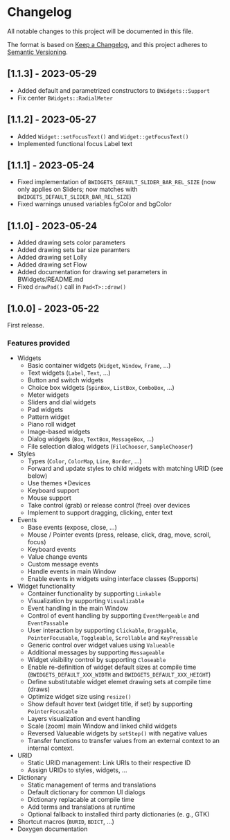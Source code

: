 # Changelog

All notable changes to this project will be documented in this file.

The format is based on [Keep a Changelog](https://keepachangelog.com/en/1.0.0/),
and this project adheres to [Semantic Versioning](https://semver.org/spec/v2.0.0.html).


## [1.1.3] - 2023-05-29
* Added default and parametrized constructors to `BWidgets::Support`
* Fix center `BWidgets::RadialMeter`

## [1.1.2] - 2023-05-27
* Added `Widget::setFocusText()` and `Widget::getFocusText()`
* Implemented functional focus Label text


## [1.1.1] - 2023-05-24

* Fixed implementation of `BWIDGETS_DEFAULT_SLIDER_BAR_REL_SIZE` (now only
applies on Sliders; now matches with `BWIDGETS_DEFAULT_SLIDER_BAR_REL_SIZE`)
* Fixed warnings unused variables fgColor and bgColor


## [1.1.0] - 2023-05-24

* Added drawing sets color parameters
* Added drawing sets bar size paramters
* Added drawing set Lolly
* Added drawing set Flow
* Added documentation for drawing set parameters in BWidgets/README.md
* Fixed `drawPad()` call in `Pad<T>::draw()`


## [1.0.0] - 2023-05-22

First release.

### Features provided

* Widgets
    * Basic container widgets (`Widget`, `Window`, `Frame`, ...)
    * Text widgets (`Label`, `Text`, ...)
    * Button and switch widgets
    * Choice box widgets (`SpinBox`, `ListBox`, `ComboBox`, ...)
    * Meter widgets
    * Sliders and dial widgets
    * Pad widgets
    * Pattern widget
    * Piano roll widget
    * Image-based widgets
    * Dialog widgets (`Box`, `TextBox`, `MessageBox`, ...)
    * File selection dialog widgets (`FileChooser`, `SampleChooser`)
* Styles
    * Types (`Color`, `ColorMap`, `Line`, `Border`, ...)
    * Forward and update styles to child widgets with matching URID (see 
      below)
    * Use themes
*Devices
    * Keyboard support
    * Mouse support
    * Take control (grab) or release control (free) over devices
    * Implement to support dragging, clicking, enter text
* Events
    * Base events (expose, close, ...)
    * Mouse / Pointer events (press, release, click, drag, move, scroll, focus)
    * Keyboard events
    * Value change events
    * Custom message events
    * Handle events in main Window
    * Enable events in widgets using interface classes (Supports)
* Widget functionality
    * Container functionality by supporting `Linkable`
    * Visualization by supporting `Visualizable`
    * Event handling in the main Window
    * Control of event handling by supporting `EventMergeable` and 
    `EventPassable`
    * User interaction by supporting `Clickable`, `Draggable`, `PointerFocusable`,
    `Toggleable`, `Scrollable` and `KeyPressable`
    * Generic control over widget values using `Valueable`
    * Additional messages by supporting `Messageable` 
    * Widget visibility control by supporting `Closeable`
    * Enable re-definition of widget default sizes at compile time
    (`BWIDGETS_DEFAULT_XXX_WIDTH` and `BWIDGETS_DEFAULT_XXX_HEIGHT`)
    * Define substitutable widget elemet drawing sets at compile time
     (draws)
    * Optimize widget size using `resize()`
    * Show default hover text (widget title, if set) by supporting
    `PointerFocusable`
    * Layers visualization and event handling
    * Scale (zoom) main Window and linked child widgets
    * Reversed Valueable widgets by `setStep()` with negative values
    * Transfer functions to transfer values from an external context to an 
    internal context. 
* URID
    * Static URID management: Link URIs to their respective ID
    * Assign URIDs to styles, widgets, ...
* Dictionary
    * Static management of terms and translations
    * Default dictionary for common UI dialogs
    * Dictionary replacable at compile time
    * Add terms and translations at runtime
    * Optional fallback to installed third party dictionaries (e. g., GTK)
* Shortcut macros (`BURID`, `BDICT`, ...)
* Doxygen documentation